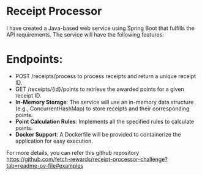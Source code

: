 # Receipt Processor
 I have created a Java-based web service using Spring Boot that fulfills the API requirements. The service will have the following features:

 # Endpoints:
   - POST /receipts/process to process receipts and return a unique receipt ID.
   - GET /receipts/{id}/points to retrieve the awarded points for a given receipt ID.
   - **In-Memory Storage**: The service will use an in-memory data structure (e.g., ConcurrentHashMap) to store receipts and their corresponding   points.
   - **Point Calculation Rules**: Implements all the specified rules to calculate points.
   - **Docker Support**: A Dockerfile will be provided to containerize the application for easy execution.


For more details, you can refer this github repository https://github.com/fetch-rewards/receipt-processor-challenge?tab=readme-ov-file#examples
     
